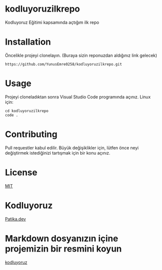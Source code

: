 # kodluyoruzilkrepo
Kodluyoruz Eğitimi kapsamında açtığım ilk repo
# Installation
Öncelikle projeyi clonelayın. (Buraya sizin reponuzdan aldığınız link gelecek)

```
https://github.com/YunusEmre0258/kodluyoruzilkrepo.git 

```
# Usage
Projeyi cloneladıktan sonra Visual Studio Code programında açınız.
Linux için:
```
cd kodluyoruzilkrepo
code .
```

# Contributing
Pull requestler kabul edilir. Büyük değişiklikler için, lütfen önce neyi değiştirmek istediğinizi tartışmak için bir konu açınız.
# License
[MIT](https://choosealicense.com/licenses/mit/)
# Kodluyoruz
[Patika.dev](https://www.patika.dev/tr)
# Markdown dosyanızın içine projemizin bir resmini koyun
[kodluyoruz](https://www.google.com/url?sa=i&url=https%3A%2F%2Ftwitter.com%2Fkodluyoruz%2Fstatus%2F1012972352504848385&psig=AOvVaw0cs8uOpvGo54BtpHhpJTwX&ust=1667779687966000&source=images&cd=vfe&ved=0CA0QjRxqFwoTCODBqtChmPsCFQAAAAAdAAAAABAO)
